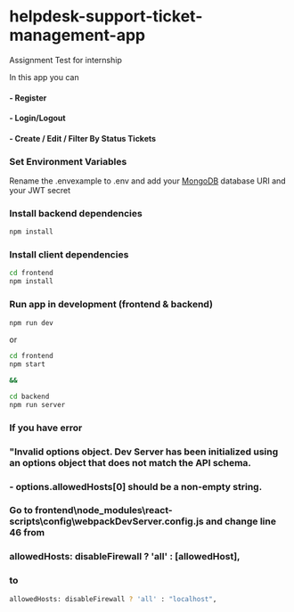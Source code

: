 # helpdesk-support-ticket-management-app
Assignment Test for internship

In this app you can
#### - Register
#### - Login/Logout
#### - Create / Edit / Filter By Status Tickets


### Set Environment Variables

Rename the .envexample to .env and add your [MongoDB](https://www.mongodb.com/) database URI and your JWT secret

### Install backend dependencies

```bash
npm install
```

### Install client dependencies

```bash
cd frontend
npm install
```

### Run app in development (frontend & backend)

```bash
npm run dev
```

or

```bash
cd frontend
npm start

&&

cd backend
npm run server
```


### If you have error 
### "Invalid options object. Dev Server has been initialized using an options object that does not match the API schema.
### - options.allowedHosts[0] should be a non-empty string.
### Go to frontend\node_modules\react-scripts\config\webpackDevServer.config.js and change line 46 from
### allowedHosts: disableFirewall ? 'all' : [allowedHost],
### to

```bash
allowedHosts: disableFirewall ? 'all' : "localhost",
```
